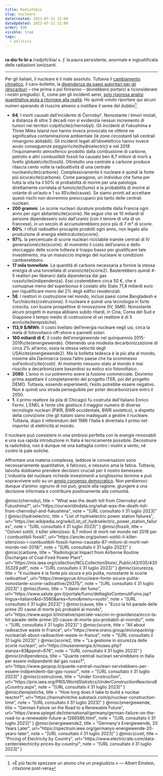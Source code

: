 ```yaml
---
title: Radiofobia
slug: nucleare
dateCreated: 2023-07-31 22:00
dateUpdated: 2023-07-31 22:00
order: 930
visible: true
tags:
  - politica
---
```


##

**ra·dio·fo·bì·a** /radjofoˈbia/ _s. f._ la paura persistente, anormale e ingiustificata delle radiazioni ionizzanti.

---

Per gli italiani, il nucleare è il male assoluto. Tuttavia il [cambiamento climatico](/notes/ecologia/), il caro-bollette, la [dipendenza da paesi autoritari per gli idrocarburi](/notes/idrocarburi/) – che prima o poi finiranno – dovrebbero portarci a riconsiderare i nostri pregiudizi. E, come per gli incidenti aerei, [solo rigorosa analisi quantitativa aiuta a ritornare alla realtà](/notes/numeri/). Ho quindi voluto riportare qui alcuni numeri sperando di riuscire almeno a instillare il seme del dubbio[^1].

[^1]: «È più facile spezzare un atomo che un pregiudizio.» — Albert Einstein, citazione post-vera

- **64**\. I morti causati dall’incidente di Černobyl'. Nonostante i timori iniziali, a distanza di oltre 3 decadi non si evidenzia nessun incremento di tumori nei territori colpiti\cite{chernobyl}. Gli incidenti di Fukushima e Three Miles Island non hanno invece provocato ne vittime ne significativa contaminazione ambientale (le zone circostanti tali centrali rimangono abitabili). Gli incidenti legati all’idroelettrico hanno invece avuto conseguenze peggiori\cite{hydroelectric} e nel 2018 l’inquinamento atmosferico prodotto dalla combustione di carbone, petrolio e altri combustibili fossili ha causato ben 8,7 milioni di morti a livello globale\cite{fossili}. Oltretutto una centrale a carbone produce rilascia cento volte la radioattività di una centrale nucleare\cite{carbone}. Complessivamente il nucleare è quindi la fonte più sicura\cite{carbone}. Come paragone, un individuo che fuma per tutta la vita ha il 50% di probabilità di morire per una patologia direttamente correlata al fumo\cite{fumo} e la probabilità di morire al volante di un’auto e 1 su 85\cite{cause}. Se siamo pronti ad accettare questi rischi non dovremmo preoccuparci più tanto delle centrali nucleari.
- **200 grammi**. Le scorie nucleari durature prodotte dalla Francia ogni anno per ogni abitante\cite{scorie}. Ne segue che se 10 miliardi di persone dipendessero solo dall’uranio (con il tenore di vita di un francese), in un secolo di accumulerebbero poco più di 7 m³ di scorie.
- **60%**. I rifiuti radioattivi procapite prodotti ogni anno, non legato alla produzione di energia elettrica\cite{scorie}.
- **97%**. la percentuale di scorie nucleari riciclabile tramite centrali di IV generazione\cite{scorie}. Al momento il costo dell’uranio e dello stoccaggio delle scorie tuttavia è troppo basso per giustificare tale investimento, ma un massiccio impiego del nucleare le condizioni cambierebbero.
- **17 mila tonnellate**. La quantità di carbone necessaria a fornire la stessa energia di una tonnellata di uranio\cite{scorie2}. Basterebbero quindi 4-5 reattori per liberarci dalla dipendenza dal gas russo\cite{indipendenza}. Essi costerebbero circa 50 €, che è comuqnue meno del superbonus è costato allo Stato 71,8 miliardi euro per riqualificare meno del 2% degli edifici residenziali.
- **56**\. I reattori in costruzione nel mondo, inclusi paesi come Bangladesh e Turchia\cite{costruzione}. Il nucleare è quindi una tecnologia in forte crescita, con buone prospettive di innovazione (IV, SMR). Nonostante alcuni progetti in europa abbiano subito ritardi, in Cina, Corea del Sud e Giappone il tempo medio di costruzione di un reattore è di 5 anni\cite{tempistiche}.
- **113,9 $/MWh**. Il costo livellato dell’energia nucleare negli usi, circa la metà di fotovoltaico off-shore e pannelli solari.
- **160 miliardi di €**. Il costo dell’_energiewende_ nel quinquennio 2015-2019\cite{energiewende}. Ottenendo una modesta decarbonizzazione di circa 2% all’anno, ossia la stessa velocità degli USA\cite{energiewende2}. Ma la bolletta tedesca è la più alta al mondo, insieme alla Danimarca (ossia l’altro paese che ha scommesso sull’eolico)\cite{costi}. Al momento nessuno stato al mondo è mai riuscito a decarbonizzare basandosi su eolico e/o fotovoltaico.
- **2080**\. L’anno in cui potremmo avere la fusione commerciale. Dovremo prima aspettare il completamento del progetto ITER, poi del progetto DEMO. Tuttavia, essendo esperimenti, l’esito potrebbe essere negativo. Non è quindi una strada perseguibile per poter decarbonizzare entro il 2050.
- **1**\. il primo reattore (la pila di Chicago) fu costruita dall’italiano Enrico Fermi. L’ENEL è l’ente che gestisce il maggior numero di diverse tecnologie nucleari (PWR, BWR occidentale, BWR sovietico), a dispetto della convizione che gli italiani siano inadeguati a gestire il nucleare. Tuttavia, dopo il referendum dell 1986 l’Italia è diventata il primo _net importer_ di elettricità al mondo.

Il nucleare può coesistere in una simbiosi perfetta con le energie rinnovabili e una sua rapida introduzione in Italia è tecnicamente possibile. Decostruire la radiofobia, non è dunque né una battaglia contro i mulini a vento, né contro le pale eoliche.

Affrontare una materia complessa, laddove le conversazioni sono necessariamente quantitative, è faticoso, e nessuno ama la fatica. Tuttavia, talvolta dobbiamo prendere decisioni cruciali per il nostro benessere. L’industria del nucleare richiede investimenti a lunghissimo termine e può sopravvivere solo su un [ampio consenso democratico](/notes/democrazia/). Non perdiamoci dunque d’animo: ognuno di noi può, grazie alla ragione, giungere a una decisione informata e contribuire positivamente alla comunità.

<bibliography>
@misc{chernobyl,
   title = "What was the death toll from Chernobyl and Fukushima?",
   url="https://ourworldindata.org/what-was-the-death-toll-from-chernobyl-and-fukushima",
   note = "[URL consultato il 31 luglio 2023]"
}
@misc{hydroelectric,
   title = "List of hydroelectric power station failures",
   url="https://en.wikipedia.org/wiki/List_of_hydroelectric_power_station_failures",
   note = "[URL consultato il 31 luglio 2023]"
}
@misc{fossili,
   title = "Oolveri sottili, il killer silenzioso: 8,7 milioni di morti nel mondo nel 2018 per i combustibili fossili",
   url="https://ancler.org/polveri-sottili-il-killer-silenzioso-i-combustibili-fossili-hanno-causato-87-milioni-di-morti-nel-mondo-nel-2018/",
   note = "[URL consultato il 31 luglio 2023]"
}
@misc{carbone,
   title = "Radiological Impact from Airborne Routine Discharges of Coal-Fired Power Plant",
   url="https://inis.iaea.org/collection/NCLCollectionStore/_Public/43/035/43035329.pdf",
   note = "[URL consultato il 31 luglio 2023]"
}
@misc{sicurezza,
   title = "Il nucleare è la fonte più sicura e più pulita, nonostante le scorie radioattive",
   url="https://energycue.it/nucleare-fonte-sicura-pulita-nonostante-scorie-radioattive/29375/",
   note = "[URL consultato il 31 luglio 2023]"
}
@misc{fumo,
   title = "I danni del fumo",
   url="https://www.salute.gov.it/portale/fumo/dettaglioContenutiFumo.jsp?lingua=italiano&id=5580&area=fumo&menu=vuoto",
   note = "[URL consultato il 31 luglio 2023]"
}
@misc{cause,
   title = "Ecco la hit parade delle prime 20 cause di morte più probabili al mondo",
   url="https://www.aogoi.it/iniziative/speciale-vaccini-in-gravidanza/ecco-la-hit-parade-delle-prime-20-cause-di-morte-piu-probabili-al-mondo/",
   note = "[URL consultato il 31 luglio 2023]"
}
@misc{scorie,
   title = "All about radioactive waste in France",
   url="https://www.orano.group/en/unpacking-nuclear/all-about-radioactive-waste-in-france",
   note = "[URL consultato il 31 luglio 2023]"
}
@misc{scorie2,
   title = "La gestione in sicurezza delle scorie nucleari",
   url="https://museoenergia.it/museo.php?stanza=83&ppost=876",
   note = "[URL consultato il 31 luglio 2023]"
}
@misc{indipendenza,
   title = "Quante centrali nucleari servirebbero in Italia per essere indipendenti dal gas russo?",
   url="https://www.geopop.it/quante-centrali-nucleari-servirebbero-per-essere-indipendenti-dal-gas-russo/",
   note = "[URL consultato il 31 luglio 2023]"
}
@misc{costruzione,
   title = "Under Construction",
   url="https://pris.iaea.org/PRIS/WorldStatistics/UnderConstructionReactorsByCountry.aspx",
   note = "[URL consultato il 31 luglio 2023]"
}
@misc{tempistiche,
   title = "How long does it take to build a nuclear reactor?",
   url="https://hannahritchie.substack.com/p/nuclear-construction-time",
   note = "[URL consultato il 31 luglio 2023]"
}
@misc{energiewende,
   title = "German Failure on the Road to a Renewable Future",
   url="https://www.spiegel.de/international/germany/german-failure-on-the-road-to-a-renewable-future-a-1266586.html",
   note = "[URL consultato il 31 luglio 2023]"
}
@misc{energiewende2,
   title = "Germany's Energiewende, 20 Years Later",
   url="https://spectrum.ieee.org/germanys-energiewende-20-years-later",
   note = "[URL consultato il 31 luglio 2023]"
}
@misc{costi,
   title = "Pricing of Electricity by Country",
   url="https://www.electricrate.com/data-center/electricity-prices-by-country/",
   note = "[URL consultato il 31 luglio 2023]"
}
</bibliography>
